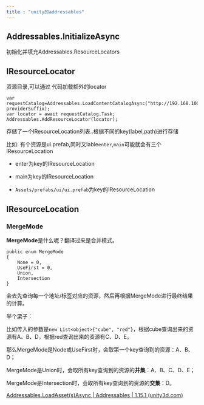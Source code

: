 ```yaml
---
title : "unity的addressables"
---
```


## Addressables.InitializeAsync

初始化并填充Addressables.ResourceLocators

## IResourceLocator

资源目录,可以通过 代码加载额外的locator

```
var  requestCatalog=Addressables.LoadContentCatalogAsync("http://192.168.100.100:51879/catalog_extra.json.json", providerSuffix);
var locator = await requestCatalog.Task;
Addressables.AddResourceLocator(locator);
```

存储了一个IResourceLocation列表..根据不同的key(label,path)进行存储

比如: 有个资源是ui.prefab,同时又lable`enter`,`main`可能就会有三个IResourceLocation

-   enter为key的IResourceLocation

-   main为key的IResourceLocation

-   `Assets/prefabs/ui/ui.prefab`为key的IResourceLocation

## IResourceLocation

### MergeMode

**MergeMode**是什么呢？翻译过来是合并模式。

```text
public enum MergeMode
{
    None = 0,
    UseFirst = 0,
    Union,
    Intersection
}
```

会去先查询每一个地址/标签对应的资源，然后再根据MergeMode进行最终结果的计算。

举个栗子：

比如传入的参数是`new List<object>{"cube", "red"}`，根据cube查询出来的资源有A、B、D，根据red查询出来的资源有C、D、E。

那么MergeMode是Node或UseFirst时，会取第一个key查询到的资源：A、B、D；

MergeMode是Union时，会取所有key查询到的资源的**并集**：A、B、C、D、E；

MergeMode是Intersection时，会取所有key查询到的资源的**交集**：D。

[Addressables.LoadAsset(s)Async | Addressables | 1.15.1 (unity3d.com)](https://docs.unity3d.com/Packages/com.unity.addressables@1.15/manual/LoadingAddressableAssets.html)
